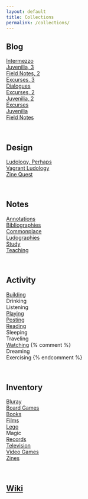 ```yaml
---
layout: default
title: Collections
permalink: /collections/
---
```


## Blog

[Intermezzo](/intermezzo/)
<br>[Juvenilia, 3](/juvenilia-3/)
<br>[Field Notes, 2](/field-notes-2/)
<br>[Excurses, 3](/excurses-3/)
<br>[Dialogues](/dialogues/)
<br>[Excurses, 2](/excurses-2/)
<br>[Juvenilia, 2](/juvenilia-2/)
<br>[Excurses](/excurses/)
<br>[Juvenilia](/juvenilia/)
<br>[Field Notes](/field-notes/)

<br>

## Design

[Ludology, Perhaps](/ludology-perhaps/)
<br>[Vagrant Ludology](/vagrant-ludology/)
<br>[Zine Quest](/zine-quest/)

<br>

## Notes

[Annotations](/annotations/)
<br>[Bibliographies](/bibliographies/)
<br>[Commonplace](/commonplace/)
<br>[Ludographies](/ludographies/)
<br>[Study](/study/)
<br>[Teaching](/teaching/)

<br>

## Activity

[Building](/building/)
<br>Drinking
<br>Listening
<br>[Playing](/playing/)
<br>[Posting](/posting/)
<br>[Reading](/reading/)
<br>Sleeping
<br>Traveling
<br>[Watching](/watching/)
{% comment %}
<br>Dreaming
<br>Exercising
{% endcomment %}

<br>

## Inventory

[Bluray](/bluray/)
<br>[Board Games](/boardgames/)
<br>[Books](/books/)
<br>[Films](/films/)
<br>[Lego](/lego/)
<br>Magic
<br>[Records](/records/)
<br>[Television](/television/)
<br>[Video Games](/videogames/)
<br>[Zines](/zines/)

<br>

## [Wiki](/wiki/)

